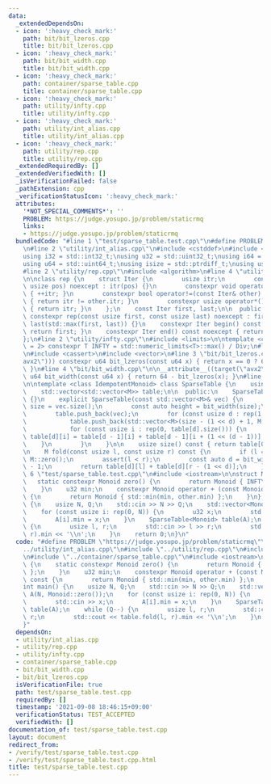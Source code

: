 ```yaml
---
data:
  _extendedDependsOn:
  - icon: ':heavy_check_mark:'
    path: bit/bit_lzeros.cpp
    title: bit/bit_lzeros.cpp
  - icon: ':heavy_check_mark:'
    path: bit/bit_width.cpp
    title: bit/bit_width.cpp
  - icon: ':heavy_check_mark:'
    path: container/sparse_table.cpp
    title: container/sparse_table.cpp
  - icon: ':heavy_check_mark:'
    path: utility/infty.cpp
    title: utility/infty.cpp
  - icon: ':heavy_check_mark:'
    path: utility/int_alias.cpp
    title: utility/int_alias.cpp
  - icon: ':heavy_check_mark:'
    path: utility/rep.cpp
    title: utility/rep.cpp
  _extendedRequiredBy: []
  _extendedVerifiedWith: []
  _isVerificationFailed: false
  _pathExtension: cpp
  _verificationStatusIcon: ':heavy_check_mark:'
  attributes:
    '*NOT_SPECIAL_COMMENTS*': ''
    PROBLEM: https://judge.yosupo.jp/problem/staticrmq
    links:
    - https://judge.yosupo.jp/problem/staticrmq
  bundledCode: "#line 1 \"test/sparse_table.test.cpp\"\n#define PROBLEM \"https://judge.yosupo.jp/problem/staticrmq\"\
    \n#line 2 \"utility/int_alias.cpp\"\n#include <cstddef>\n#include <cstdint>\n\n\
    using i32 = std::int32_t;\nusing u32 = std::uint32_t;\nusing i64 = std::int64_t;\n\
    using u64 = std::uint64_t;\nusing isize = std::ptrdiff_t;\nusing usize = std::size_t;\n\
    #line 2 \"utility/rep.cpp\"\n#include <algorithm>\n#line 4 \"utility/rep.cpp\"\
    \n\nclass rep {\n    struct Iter {\n        usize itr;\n        constexpr Iter(const\
    \ usize pos) noexcept : itr(pos) {}\n        constexpr void operator++() noexcept\
    \ { ++itr; }\n        constexpr bool operator!=(const Iter& other) const noexcept\
    \ { return itr != other.itr; }\n        constexpr usize operator*() const noexcept\
    \ { return itr; }\n    };\n    const Iter first, last;\n\n  public:\n    explicit\
    \ constexpr rep(const usize first, const usize last) noexcept : first(first),\
    \ last(std::max(first, last)) {}\n    constexpr Iter begin() const noexcept {\
    \ return first; }\n    constexpr Iter end() const noexcept { return last; }\n\
    };\n#line 2 \"utility/infty.cpp\"\n#include <limits>\n\ntemplate <class T, T Div\
    \ = 2> constexpr T INFTY = std::numeric_limits<T>::max() / Div;\n#line 2 \"container/sparse_table.cpp\"\
    \n#include <cassert>\n#include <vector>\n#line 3 \"bit/bit_lzeros.cpp\"\n\n__attribute__((target(\"\
    avx2\"))) constexpr u64 bit_lzeros(const u64 x) { return x == 0 ? 64 : __builtin_clzll(x);\
    \ }\n#line 4 \"bit/bit_width.cpp\"\n\n__attribute__((target(\"avx2\"))) constexpr\
    \ u64 bit_width(const u64 x) { return 64 - bit_lzeros(x); }\n#line 7 \"container/sparse_table.cpp\"\
    \n\ntemplate <class IdempotentMonoid> class SparseTable {\n    using M = IdempotentMonoid;\n\
    \    std::vector<std::vector<M>> table;\n\n  public:\n    SparseTable() : SparseTable(std::vector<M>())\
    \ {}\n    explicit SparseTable(const std::vector<M>& vec) {\n        const auto\
    \ size = vec.size();\n        const auto height = bit_width(size);\n        table.reserve(height);\n\
    \        table.push_back(vec);\n        for (const usize d : rep(1, height)) {\n\
    \            table.push_back(std::vector<M>(size - (1 << d) + 1, M::zero()));\n\
    \            for (const usize i : rep(0, table[d].size())) {\n               \
    \ table[d][i] = table[d - 1][i] + table[d - 1][i + (1 << (d - 1))];\n        \
    \    }\n        }\n    }\n\n    usize size() const { return table[0].size(); }\n\
    \n    M fold(const usize l, const usize r) const {\n        if (l == r) return\
    \ M::zero();\n        assert(l < r);\n        const auto d = bit_width(r - l)\
    \ - 1;\n        return table[d][l] + table[d][r - (1 << d)];\n    }\n};\n#line\
    \ 6 \"test/sparse_table.test.cpp\"\n#include <iostream>\n\nstruct Monoid {\n \
    \   static constexpr Monoid zero() {\n        return Monoid { INFTY<u32> };\n\
    \    }\n    u32 min;\n    constexpr Monoid operator + (const Monoid& other) const\
    \ {\n        return Monoid { std::min(min, other.min) };\n    }\n};\n\nint main()\
    \ {\n    usize N, Q;\n    std::cin >> N >> Q;\n    std::vector<Monoid> A(N, Monoid::zero());\n\
    \    for (const usize i: rep(0, N)) {\n        u32 x;\n        std::cin >> x;\n\
    \        A[i].min = x;\n    }\n    SparseTable<Monoid> table(A);\n    while (Q--)\
    \ {\n        usize l, r;\n        std::cin >> l >> r;\n        std::cout << table.fold(l,\
    \ r).min << '\\n';\n    }\n    return 0;\n}\n"
  code: "#define PROBLEM \"https://judge.yosupo.jp/problem/staticrmq\"\n#include \"\
    ../utility/int_alias.cpp\"\n#include \"../utility/rep.cpp\"\n#include \"../utility/infty.cpp\"\
    \n#include \"../container/sparse_table.cpp\"\n#include <iostream>\n\nstruct Monoid\
    \ {\n    static constexpr Monoid zero() {\n        return Monoid { INFTY<u32>\
    \ };\n    }\n    u32 min;\n    constexpr Monoid operator + (const Monoid& other)\
    \ const {\n        return Monoid { std::min(min, other.min) };\n    }\n};\n\n\
    int main() {\n    usize N, Q;\n    std::cin >> N >> Q;\n    std::vector<Monoid>\
    \ A(N, Monoid::zero());\n    for (const usize i: rep(0, N)) {\n        u32 x;\n\
    \        std::cin >> x;\n        A[i].min = x;\n    }\n    SparseTable<Monoid>\
    \ table(A);\n    while (Q--) {\n        usize l, r;\n        std::cin >> l >>\
    \ r;\n        std::cout << table.fold(l, r).min << '\\n';\n    }\n    return 0;\n\
    }"
  dependsOn:
  - utility/int_alias.cpp
  - utility/rep.cpp
  - utility/infty.cpp
  - container/sparse_table.cpp
  - bit/bit_width.cpp
  - bit/bit_lzeros.cpp
  isVerificationFile: true
  path: test/sparse_table.test.cpp
  requiredBy: []
  timestamp: '2021-09-08 18:46:15+09:00'
  verificationStatus: TEST_ACCEPTED
  verifiedWith: []
documentation_of: test/sparse_table.test.cpp
layout: document
redirect_from:
- /verify/test/sparse_table.test.cpp
- /verify/test/sparse_table.test.cpp.html
title: test/sparse_table.test.cpp
---
```

